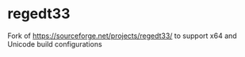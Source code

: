 # regedt33
Fork of https://sourceforge.net/projects/regedt33/ to support x64 and Unicode build configurations
